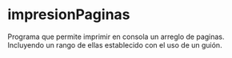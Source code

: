 # impresionPaginas
Programa que  permite imprimir en consola  un arreglo de paginas. Incluyendo un rango de ellas establecido con el uso de un guión.
